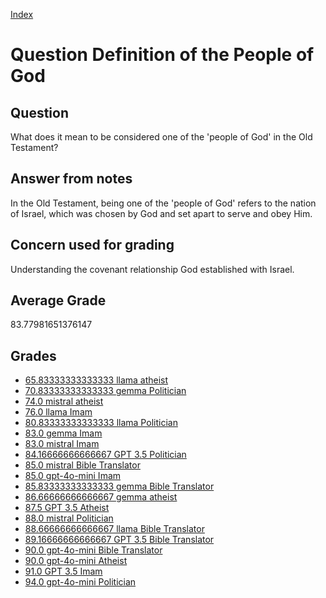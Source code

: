 
[Index](../../index.md)
# Question Definition of the People of God
## Question
What does it mean to be considered one of the 'people of God' in the Old Testament?

## Answer from notes
In the Old Testament, being one of the 'people of God' refers to the nation of Israel, which was chosen by God and set apart to serve and obey Him.

## Concern used for grading
Understanding the covenant relationship God established with Israel.

## Average Grade
83.77981651376147

## Grades
 * [65.83333333333333 llama atheist](../answers/llama_atheist/Definition_of_the_People_of_God.md)
 * [70.83333333333333 gemma Politician](../answers/gemma_Politician/Definition_of_the_People_of_God.md)
 * [74.0 mistral atheist](../answers/mistral_atheist/Definition_of_the_People_of_God.md)
 * [76.0 llama Imam](../answers/llama_Imam/Definition_of_the_People_of_God.md)
 * [80.83333333333333 llama Politician](../answers/llama_Politician/Definition_of_the_People_of_God.md)
 * [83.0 gemma Imam](../answers/gemma_Imam/Definition_of_the_People_of_God.md)
 * [83.0 mistral Imam](../answers/mistral_Imam/Definition_of_the_People_of_God.md)
 * [84.16666666666667 GPT 3.5 Politician](../answers/GPT_3.5_Politician/Definition_of_the_People_of_God.md)
 * [85.0 mistral Bible Translator](../answers/mistral_Bible_Translator/Definition_of_the_People_of_God.md)
 * [85.0 gpt-4o-mini Imam](../answers/gpt-4o-mini_Imam/Definition_of_the_People_of_God.md)
 * [85.83333333333333 gemma Bible Translator](../answers/gemma_Bible_Translator/Definition_of_the_People_of_God.md)
 * [86.66666666666667 gemma atheist](../answers/gemma_atheist/Definition_of_the_People_of_God.md)
 * [87.5 GPT 3.5 Atheist](../answers/GPT_3.5_Atheist/Definition_of_the_People_of_God.md)
 * [88.0 mistral Politician](../answers/mistral_Politician/Definition_of_the_People_of_God.md)
 * [88.66666666666667 llama Bible Translator](../answers/llama_Bible_Translator/Definition_of_the_People_of_God.md)
 * [89.16666666666667 GPT 3.5 Bible Translator](../answers/GPT_3.5_Bible_Translator/Definition_of_the_People_of_God.md)
 * [90.0 gpt-4o-mini Bible Translator](../answers/gpt-4o-mini_Bible_Translator/Definition_of_the_People_of_God.md)
 * [90.0 gpt-4o-mini Atheist](../answers/gpt-4o-mini_Atheist/Definition_of_the_People_of_God.md)
 * [91.0 GPT 3.5 Imam](../answers/GPT_3.5_Imam/Definition_of_the_People_of_God.md)
 * [94.0 gpt-4o-mini Politician](../answers/gpt-4o-mini_Politician/Definition_of_the_People_of_God.md)
